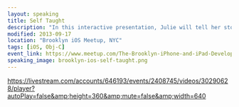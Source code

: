 ```yaml
---
layout: speaking
title: Self Taught
description: "In this interactive presentation, Julie will tell her story of building GoFest, including technical pitfalls and victories. Through audience participation, she'll construct a guide of self-taught do's and don'ts, then make it available for download post-meetup."
modified: 2013-09-17
location: "Brooklyn iOS Meetup, NYC"
tags: [iOS, Obj-C]
event_link: https://www.meetup.com/The-Brooklyn-iPhone-and-iPad-Developer-Meetup/events/138137442/
speaking_image: brooklyn-ios-self-taught.png
---
```




https://livestream.com/accounts/646193/events/2408745/videos/30290628/player?autoPlay=false&amp;height=360&amp;mute=false&amp;width=640





